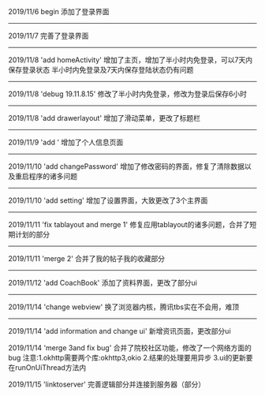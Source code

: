 2019/11/6 begin 添加了登录界面

---

2019/11/7 完善了登录界面

---

2019/11/8 'add homeActivity'
增加了主页，增加了半小时内免登录，可以7天内保存登录状态
半小时内免登录及7天内保存登陆状态仍有问题

---

2019/11/8 'debug 19.11.8.15'
修改了半小时内免登录，修改为登录后保存6小时

---

2019/11/8 'add drawerlayout'
增加了滑动菜单，更改了标题栏

---

2019/11/9 'add '
增加了个人信息页面

---

2019/11/10 'add changePassword'
增加了修改密码的界面，修复了清除数据以及重启程序的诸多问题

---

2019/11/10 'add setting'
增加了设置界面，大致更改了3个主界面

---

2019/11/11 'fix tablayout and merge 1'
修复应用tablayout的诸多问题，合并了短期计划的部分

---

2019/11/11 'merge 2'
合并了我的帖子我的收藏部分

---

2019/11/12 'add CoachBook'
添加了资料界面，更改了部分ui

---

2019/11/14 'change webview'
换了浏览器内核，腾讯tbs实在不会用，难顶

---

2019/11/14 'add information and change ui'
新增资讯页面，更改部分ui

2019/11/14 'merge 3and fix bug'
合并了院校社区功能，修改了一个网络方面的bug
注意:1.okhttp需要两个库:okhttp3,okio
	2.结果的处理要用异步
	3.ui的更新要在runOnUiThread方法内
	
2019/11/15 'linktoserver'
完善逻辑部分并连接到服务器（部分）
